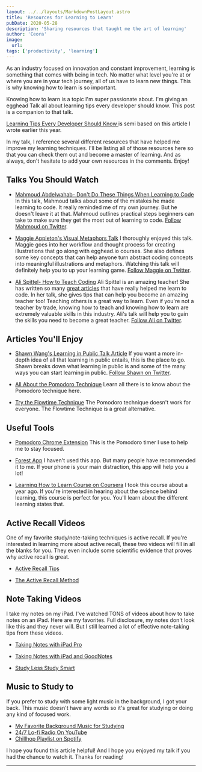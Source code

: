 ```yaml
---
layout: ../../layouts/MarkdownPostLayout.astro
title: 'Resources for Learning to Learn'
pubDate: 2020-05-28
description: 'Sharing resources that taught me the art of learning'
author: 'Ceora'
image: 
  url:
tags: ['productivity', 'learning']
---
```



As an industry focused on innovation and constant improvement, learning is something that comes with being in tech. No matter what level you're at or where you are in your tech journey, all of us have to learn new things. This is why knowing how to learn is so important.

Knowing how to learn is a topic I'm super passionate about. I'm giving an egghead Talk all about learning tips every developer should know. This post is a companion to that talk. 

[Learning Tips Every Developer Should Know ](https://egghead.io/lessons/egghead-eggheadtalk-learning-tips-every-developer-should-know) is semi based on this article I wrote earlier this year.

In my talk, I reference several different resources that have helped me improve my learning techniques. I'll be listing all of those resources here so that you can check them out and become a master of learning. And as always, don't hesitate to add your own resources in the comments. Enjoy!

## Talks You Should Watch
- [Mahmoud Abdelwahab- Don't Do These Things When Learning to Code](https://www.youtube.com/watch?v=N9wK9AlZwdg&feature=youtu.be)
In this talk, Mahmoud talks about some of the mistakes he made learning to code. It really reminded me of my own journey. But he doesn't leave it at that. Mahmoud outlines practical steps beginners can take to make sure they get the most out of learning to code. [Follow Mahmoud on Twitter](https://twitter.com/thisismahmoud_).


- [Maggie Appleton's Visual Metaphors Talk](https://www.youtube.com/watch?v=MQGe9zxlRdk)
I thoroughly enjoyed this talk. Maggie goes into her workflow and thought process for creating illustrations that go along with egghead.io courses. She also defines some key concepts that can help anyone turn abstract coding concepts into meaningful illustrations and metaphors. Watching this talk will definitely help you to up your learning game. [Follow Maggie on Twitter](https://twitter.com/Mappletons). 


- [Ali Spittel- How to Teach Coding](https://www.youtube.com/watch?v=rrFdf0xSksk&t=470s)
Ali Spittel is an amazing teacher! She has written so many [great articles]() that have really helped me learn to code. In her talk, she gives tips that can help you become an amazing teacher too! Teaching others is a great way to learn. Even if you're not a teacher by trade, knowing how to teach and knowing how to learn are extremely valuable skills in this industry. Ali's talk will help you to gain the skills you need to become a great teacher. [Follow Ali on Twitter](https://twitter.com/ASpittel).

## Articles You'll Enjoy
- [Shawn Wang's Learning in Public Talk Article](https://www.swyx.io/writing/learn-in-public/)
If you want a more in-depth idea of all that learning in public entails, this is the place to go. Shawn breaks down what learning in public is and some of the many ways you can start learning in public. [Follow Shawn on Twitter](https://twitter.com/swyx).

- [All About the Pomodoro Technique](https://francescocirillo.com/pages/pomodoro-technique)
Learn all there is to know about the Pomodoro technique here. 

- [Try the Flowtime Technique](https://zapier.com/blog/flowtime-technique/)
The Pomodoro technique doesn't work for everyone. The Flowtime Technique is a great alternative.

## Useful Tools 
- [Pomodoro Chrome Extension](https://chrome.google.com/webstore/detail/marinara-pomodoro%C2%AE-assist/lojgmehidjdhhbmpjfamhpkpodfcodef?utm_source=chrome-ntp-icon)
This is the Pomodoro timer I use to help me to stay focused. 

- [Forest App](https://www.forestapp.cc/)
I haven't used this app. But many people have recommended it to me. If your phone is your main distraction, this app will help you a lot!

- [Learning How to Learn Course on Coursera](https://www.coursera.org/learn/learning-how-to-learn)
I took this course about a year ago. If you're interested in hearing about the science behind learning, this course is perfect for you. You'll learn about the different learning states that.

## Active Recall Videos

One of my favorite study/note-taking techniques is active recall. If you're interested in learning more about active recall, these two videos will fill in all the blanks for you. They even include some scientific evidence that proves why active recall is great.
- [Active Recall Tips](https://www.youtube.com/watch?v=YHJzSbLiQNs)

- [The Active Recall Method](https://www.youtube.com/watch?v=fDbxPVn02VU&t=1138s)

## Note Taking Videos
I take my notes on my iPad. I've watched TONS of videos about how to take notes on an iPad. Here are my favorites. Full disclosure, my notes don't look like this and they never will. But I still learned a lot of effective note-taking tips from these videos.

- [Taking Notes with iPad Pro](https://www.youtube.com/watch?v=n0ql-yeY9u0&t=255s)

- [Taking Notes with iPad and GoodNotes](https://www.youtube.com/watch?v=5c3W-nnwqn8)

- [Study Less Study Smart](https://www.youtube.com/watch?v=23Xqu0jXlfs)

## Music to Study to 

If you prefer to study with some light music in the background, I got your back. This music doesn't have any words so it's great for studying or doing any kind of focused work.

- [My Favorite Background Music for Studying](https://www.youtube.com/watch?v=iD4dMdpNe_I&t=721s)
- [24/7 Lo-fi Radio On YouTube](https://www.youtube.com/watch?v=5qap5aO4i9A)
- [Chillhop Playlist on Spotify](https://open.spotify.com/playlist/7HarpLGwKZuFMvtSlY7qo5?si=LaKtfwvPT5qyfjpvJUSnkQ)

I hope you found this article helpful! And I hope you enjoyed my talk if you had the chance to watch it. Thanks for reading!

___